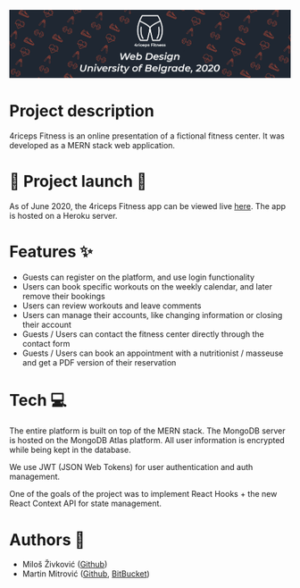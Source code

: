 ![Banner](github/banner.jpg)

# Project description

4riceps Fitness is an online presentation of a fictional fitness center. It was developed as a MERN stack web application.

# :tada: Project launch :tada:

As of June 2020, the 4riceps Fitness app can be viewed live [here](https://fitnessapp.zmilos.com). The app is hosted on a Heroku server.

# Features :sparkles:

- Guests can register on the platform, and use login functionality
- Users can book specific workouts on the weekly calendar, and later remove their bookings
- Users can review workouts and leave comments
- Users can manage their accounts, like changing information or closing their account
- Guests / Users can contact the fitness center directly through the contact form
- Guests / Users can book an appointment with a nutritionist / masseuse and get a PDF version of their reservation

# Tech :computer:

The entire platform is built on top of the MERN stack. The MongoDB server is hosted on the MongoDB Atlas platform.
All user information is encrypted while being kept in the database.

We use JWT (JSON Web Tokens) for user authentication and auth management.

One of the goals of the project was to implement React Hooks + the new React Context API for state management.

# Authors :construction_worker:

- Miloš Živković ([Github](https://github.com/zivkovicmilos))
- Martin Mitrović ([Github](https://github.com/Rpsaman13000), [BitBucket](https://bitbucket.org/Maximious/))
